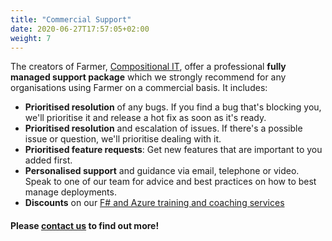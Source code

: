 ```yaml
---
title: "Commercial Support"
date: 2020-06-27T17:57:05+02:00
weight: 7
---
```


The creators of Farmer, [Compositional IT](https://compositional-it.com), offer a professional **fully managed support package** which we strongly recommend for any organisations using Farmer on a commercial basis. It includes:

* **Prioritised resolution** of any bugs. If you find a bug that's blocking you, we'll prioritise it and release a hot fix as soon as it's ready.
* **Prioritised resolution** and escalation of issues. If there's a possible issue or question, we'll prioritise dealing with it.
* **Prioritised feature requests**: Get new features that are important to you added first.
* **Personalised support** and guidance via email, telephone or video. Speak to one of our team for advice and best practices on how to best manage deployments.
* **Discounts** on our [F# and Azure training and coaching services](https://www.compositional-it.com/training-coaching/)

#### Please [contact us](mailto:info@compositional-it.com) to find out more!